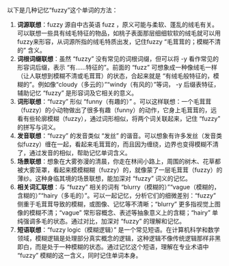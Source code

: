 以下是几种记忆“fuzzy”这个单词的方法：
1. **词源联想**：fuzzy 源自中古英语 fuzz ，原义可能与柔软、蓬乱的绒毛有关。可以联想一些具有绒毛特征的物品，如桃子表面那层细细软软的绒毛就可以用fuzzy来形容，从词源所指的绒毛特质出发，记住fuzzy “毛茸茸的；模糊不清的” 含义。 
2. **词根词缀联想**：虽然 “fuzzy” 没有常见的词根词缀，但可以将 -y 看作常见的形容词后缀，表示 “有……特征的”。前面的 “fuzz” 可想象成一种像绒毛一样（让人联想到模糊不清或毛茸茸）的状态，合起来就是 “有绒毛般特征的，模糊的”。例如像“cloudy（多云的）”“windy（有风的）”等词， -y 后缀表特征，辅助记忆 “fuzzy” 是形容词及它相关的意义。 
3. **词形联想**：“fuzzy” 形似 “funny（有趣的）” 。可以这样联想：一个毛茸茸（fuzzy）的小动物做出了很多有趣（funny）的动作，它身上毛茸茸的，远看有些轮廓模糊（fuzzy），通过词形相似，将两个词关联起来，记住 “fuzzy” 的拼写与词义。 
4. **发音联想**：“fuzzy” 的发音类似 “发丝” 的谐音。可以想象有许多发丝（发音类似fuzzy）缠在一起，看起来毛茸茸的，而且因为缠绕，边界也变得模糊不清了，通过发音的相似，帮助记忆单词含义。 
5. **场景联想**：想象在大雾弥漫的清晨，你走在林间小路上，周围的树木、花草都被大雾笼罩，看起来模模糊糊（fuzzy）的，就像蒙了一层毛茸茸（fuzzy）的薄纱。这种身临其境的场景联想，能加深对 “fuzzy” 词义的记忆。 
6. **相关词汇联想**：与 “fuzzy” 相关的词有 “blurry（模糊的）”“vague（模糊的，含糊的）”“hairy（多毛的）”。可以一起记忆，分析它们的细微差别：“fuzzy” 侧重于毛茸茸导致的模糊，或图像、记忆等不清晰；“blurry” 更多指视觉上图像的模糊不清；“vague” 常形容概念、表述等抽象意义上的含糊；“hairy” 单纯强调多毛的状态。通过对比，加深对 “fuzzy” 的理解和记忆。 
7. **短语联想**：“fuzzy logic（模糊逻辑）” 是一个常见短语。在计算机科学和数学领域，模糊逻辑是处理部分真实概念的逻辑，这种逻辑不像传统逻辑那样非黑即白，而是处于一种模糊的状态。通过记忆这个短语，理解在专业术语中 “fuzzy” 模糊的这一含义，同时记住单词本身。 